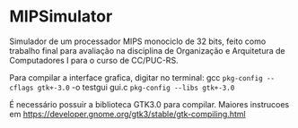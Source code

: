 # MIPSimulator
Simulador de um processador MIPS monociclo de 32 bits, feito como trabalho final para avaliação na disciplina de Organização e Arquitetura de Computadores I para o curso de CC/PUC-RS.

Para compilar a interface grafica, digitar no terminal: 
gcc `pkg-config --cflags gtk+-3.0` -o testgui gui.c `pkg-config --libs gtk+-3.0`

É necessário possuir a biblioteca GTK3.0 para compilar. Maiores instrucoes em https://developer.gnome.org/gtk3/stable/gtk-compiling.html
